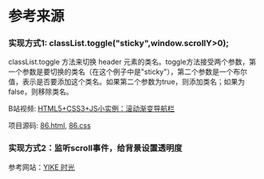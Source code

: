 
# 参考来源

### 实现方式1: classList.toggle("sticky",window.scrollY>0);

classList.toggle 方法来切换 header 元素的类名。toggle方法接受两个参数，第一个参数是要切换的类名（在这个例子中是"sticky"），第二个参数是一个布尔值，表示是否要添加这个类名。如果第二个参数为true，则添加类名；如果为false，则移除类名。

B站视频: [HTML5+CSS3+JS小实例：滚动渐变导航栏](https://www.bilibili.com/video/BV1E44y1L7G5)

项目源码: [86.html](https://gitee.com/wyanhui02/html_css_demo/blob/master/html/86.html), [86.css](https://gitee.com/wyanhui02/html_css_demo/blob/master/css/86.css)

### 实现方式2：监听scroll事件，给背景设置透明度

参考网站：[YIKE 时光](https://huohuo90.com/home)